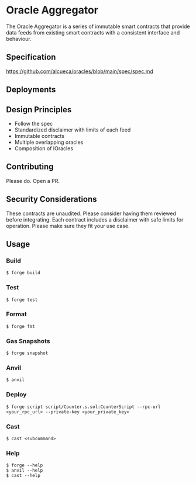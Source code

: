 # Oracle Aggregator

The Oracle Aggregator is a series of immutable smart contracts that provide data feeds from existing smart contracts
with a consistent interface and behaviour.

## Specification

https://github.com/alcueca/oracles/blob/main/spec/spec.md

## Deployments

## Design Principles

- Follow the spec
- Standardized disclaimer with limits of each feed
- Immutable contracts
- Multiple overlapping oracles
- Composition of IOracles

## Contributing

Please do. Open a PR.

## Security Considerations

These contracts are unaudited. Please consider having them reviewed before integrating. Each contract includes a
disclaimer with safe limits for operation. Please make sure they fit your use case.

## Usage

### Build

```shell
$ forge build
```

### Test

```shell
$ forge test
```

### Format

```shell
$ forge fmt
```

### Gas Snapshots

```shell
$ forge snapshot
```

### Anvil

```shell
$ anvil
```

### Deploy

```shell
$ forge script script/Counter.s.sol:CounterScript --rpc-url <your_rpc_url> --private-key <your_private_key>
```

### Cast

```shell
$ cast <subcommand>
```

### Help

```shell
$ forge --help
$ anvil --help
$ cast --help
```
